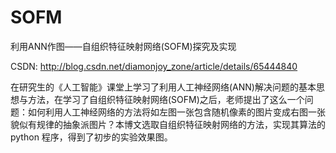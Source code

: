 # SOFM
利用ANN作图——自组织特征映射网络(SOFM)探究及实现

CSDN: http://blog.csdn.net/diamonjoy_zone/article/details/65444840

在研究生的《人工智能》课堂上学习了利用人工神经网络(ANN)解决问题的基本思想与方法，在学习了自组织特征映射网络(SOFM)之后，老师提出了这么一个问题：如何利用人工神经网络的方法将如左图一张包含随机像素的图片变成右图一张貌似有规律的抽象派图片？本博文选取自组织特征映射网络的方法，实现其算法的 python 程序，得到了初步的实验效果图。
